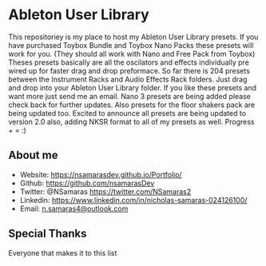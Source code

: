 # Ableton User Library
This repositoriey is my place to host my Ableton User Library presets.
If you have purchased Toybox Bundle and Toybox Nano Packs these presets will work for you. (They should all work with Nano and Free Pack from Toybox)
Theses presets basically are all the oscilators and effects individually pre wired up for faster drag and drop preformace.
So far there is 204 presets between the Instrument Racks and Audio Effects Rack folders.  Just drag and drop into your Ableton User Library folder.
If you like these presets and want more just send me an email.
Nano 3 presets are being added please check back for further updates.
Also presets for the floor shakers pack are being updated too.
Excited to announce all presets are being updated to version 2.0 also, adding NKSR format to all of my presets as well.
Progress + = :)

## About me
* Website: https://nsamarasdev.github.io/Portfolio/
* Github: https://github.com/nsamarasDev
* Twitter: @NSamaras https://twitter.com/NSamaras2
* Linkedin: https://www.linkedin.com/in/nicholas-samaras-024126100/
* Email: n.samaras4@outlook.com
## Special Thanks
Everyone that makes it to this list 
